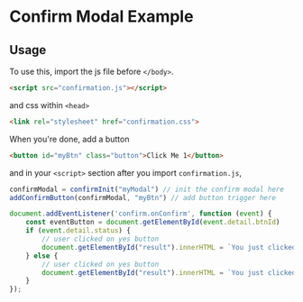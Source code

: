 # Confirm Modal Example

## Usage

To use this, import the js file before `</body>`.

```html
<script src="confirmation.js"></script>
```

and css within `<head>`

```html
<link rel="stylesheet" href="confirmation.css">
```

When you're done, add a button

```html
<button id="myBtn" class="button">Click Me 1</button>
```

and in your `<script>` section after you import `confirmation.js`,

```js
confirmModal = confirmInit("myModal") // init the confirm modal here
addConfirmButton(confirmModal, "myBtn") // add button trigger here

document.addEventListener('confirm.onConfirm', function (event) {
    const eventButton = document.getElementById(event.detail.btnId)
    if (event.detail.status) {
        // user clicked on yes button
        document.getElementById("result").innerHTML = `You just clicked "Yes" in ${eventButton.innerHTML}`;
    } else {
        // user clicked on yes button
        document.getElementById("result").innerHTML = `You just clicked "Cancel" in ${eventButton.innerHTML}`;
    }
});
```
